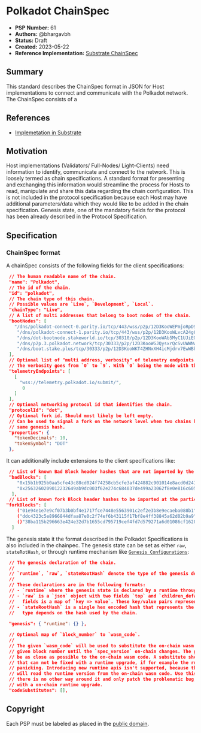 # Polkadot ChainSpec

* **PSP Number:** 61
* **Authors:** @bhargavbh
* **Status:** Draft
* **Created:** 2023-05-22
* **Reference Implementation:** [Substrate ChainSpec](https://docs.rs/sc-chain-spec/latest/sc_chain_spec/struct.GenericChainSpec.html)

## Summary
This standard describes the ChainSpec format in JSON for Host implementations to connect and communicate with the Polkadot network. The ChainSpec consists of a 


## References
- [Implemetation in Substrate](https://github.com/paritytech/substrate/blob/master/client/chain-spec/src/lib.rs)

## Motivation

Host implementations (Validators/ Full-Nodes/ Light-Clients) need information to identify, communicate and connect to the network. This is loosely termed as chain specifications. A standard format for presenting and exchanging this information would streamline the process for Hosts to read, manipulate and share this data regarding the chain configuration. 
This is not included in the protocol specification because each Host may have additional parameters/data which they would like to be added in the chain specification. Genesis state, one of the mandatory fields for the protocol has been already described in the Protocol Specification. 


## Specification

### ChainSpec format

A chainSpec consists of the following fields for the client specifications:

```json
 // The human readable name of the chain.
 "name": "Polkadot",
 // The id of the chain.
 "id": "polkadot",
 // The chain type of this chain.
 // Possible values are `Live`, `Development`, `Local`.
 "chainType": "Live",
 // A list of multi addresses that belong to boot nodes of the chain.
 "bootNodes": [
   "/dns/polkadot-connect-0.parity.io/tcp/443/wss/p2p/12D3KooWEPmjoRpDSUuiTjvyNDd8fejZ9eNWH5bE965nyBMDrB4o",
    "/dns/polkadot-connect-1.parity.io/tcp/443/wss/p2p/12D3KooWLvcA24g6sT9YTaQyinwowMbLF5z7iMLoxZpEiV9pSmNf",
    "/dns/dot-bootnode.stakeworld.io/tcp/30310/p2p/12D3KooWAb5MyC1UJiEQJk4Hg4B2Vi3AJdqSUhTGYUqSnEqCFMFg",
    "/dns/p2p.3.polkadot.network/tcp/30333/p2p/12D3KooWGJQysxrQcSvUWWNw88RkqYvJhH3ZcDpWJ8zrXKhLP5Vr",
    "/dns/boot.stake.plus/tcp/30333/p2p/12D3KooWKT4ZHNxXH4icMjdrv7EwWBkfbz5duxE5sdJKKeWFYi5n"
 ],
 // Optional list of "multi address, verbosity" of telemetry endpoints.
 // The verbosity goes from `0` to `9`. With `0` being the mode with the lowest verbosity.
 "telemetryEndpoints": [
   [
     "wss://telemetry.polkadot.io/submit/",
      0
   ]
 ],
 // Optional networking protocol id that identifies the chain.
 "protocolId": "dot",
 // Optional fork id. Should most likely be left empty.
 // Can be used to signal a fork on the network level when two chains have the
 // same genesis hash.
 "properties": {
   "tokenDecimals": 10,
   "tokenSymbol": "DOT"
 },
  ```


It can additionally include extensions to the client specifications like:

```json
 // List of known Bad Block header hashes that are not imported by the Host. Value is null if there are no Bad Blocks.
 "badBlocks": [
    "0x15b1b925b0aa5cfe43c88cd024f74258cb5cfe3af424882c901014e8acd0d241",
    "0x2563260209012232649ab9dc003f62e274c684037de499a23062f8e0e816c605"
  ],
 // List of known fork Block header hashes to be imported at the particular block heights. Value is null if there are no fork blocks. 
"forkBlocks": [
    ("01e94e1e7e9cf07b3b0bf4e1717fce7448e5563901c2ef2e3b8e9ecaeba088b1", 1492283),
    ("ddc4323c5e8966844dfaa87e0c2f74ef6b43115f17bf8e4ff38845a62d02b9a9", 1492436),
    ()"38ba115b296663e424e32d7b1655cd795719cef4fd7d579271a6d01086cf1628", 1492586)
  ]
  ```

The genesis state it the format described in the Polkadot Specifications is also included in the chainpec. The genesis state can be set as either `raw`, `stateRotHash`, or through runtime mechanism like [`Genesis Configurations`](https://docs.substrate.io/build/genesis-configuration/):
```json
 // The genesis declaration of the chain.
 //
 // `runtime`, `raw`, `stateRootHash` denote the type of the genesis declaration.
 //
 // These declarations are in the following formats:
 // - `runtime` where the genesis state is declared by a runtime through methods like `GenesisConfig`  and opaque to the node.
 // - `raw` is a `json` object with two fields `top` and `children_default`. Each of these
 //   fields is a map of `key => value`. These key/value pairs represent the genesis storage.
 // - `stateRootHash` is a single hex encoded hash that represents the genesis hash. The hash
 //   type depends on the hash used by the chain.
 
 "genesis": { "runtime": {} },

 // Optional map of `block_number` to `wasm_code`.
 //
 // The given `wasm_code` will be used to substitute the on-chain wasm code starting with the
 // given block number until the `spec_version` on-chain changes. The given `wasm_code` should
 // be as close as possible to the on-chain wasm code. A substitute should be used to fix a bug
 // that can not be fixed with a runtime upgrade, if for example the runtime is constantly
 // panicking. Introducing new runtime apis isn't supported, because the node
 // will read the runtime version from the on-chain wasm code. Use this functionality only when
 // there is no other way around it and only patch the problematic bug, the rest should be done
 // with a on-chain runtime upgrade.
 "codeSubstitutes": [],
```




## Copyright

Each PSP must be labeled as placed in the [public domain](https://creativecommons.org/publicdomain/zero/1.0/).
